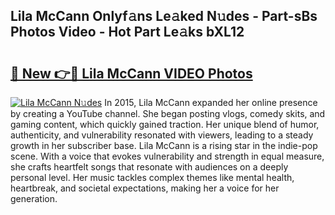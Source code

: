 ## Lila McCann Onlyf𝚊ns Le𝚊ked N𝚞des - Part-sBs Photos Video - Hot Part Le𝚊ks bXL12

# <h2><a href="http://ab79520.deff.icu/?id=Lila+McCann">🔗 New 👉🔴 Lila McCann VIDEO Photos</a></h2>

[![Lila McCann N𝚞des](https://i.imgur.com/rIISA9y.gif)](http://ab79520.deff.icu/?id=Lila+McCann)
In 2015, Lila McCann expanded her online presence by creating a YouTube channel. She began posting vlogs, comedy skits, and gaming content, which quickly gained traction. Her unique blend of humor, authenticity, and vulnerability resonated with viewers, leading to a steady growth in her subscriber base. Lila McCann is a rising star in the indie-pop scene. With a voice that evokes vulnerability and strength in equal measure, she crafts heartfelt songs that resonate with audiences on a deeply personal level. Her music tackles complex themes like mental health, heartbreak, and societal expectations, making her a voice for her generation.
